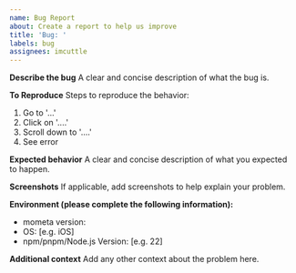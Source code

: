 ```yaml
---
name: Bug Report
about: Create a report to help us improve
title: 'Bug: '
labels: bug
assignees: imcuttle
---
```


**Describe the bug**
A clear and concise description of what the bug is.

**To Reproduce**
Steps to reproduce the behavior:

1. Go to '...'
2. Click on '....'
3. Scroll down to '....'
4. See error

**Expected behavior**
A clear and concise description of what you expected to happen.

**Screenshots**
If applicable, add screenshots to help explain your problem.

**Environment (please complete the following information):**

- mometa version:
- OS: [e.g. iOS]
- npm/pnpm/Node.js Version: [e.g. 22]

**Additional context**
Add any other context about the problem here.
